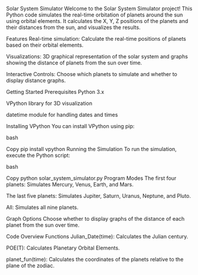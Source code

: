 Solar System Simulator
Welcome to the Solar System Simulator project! This Python code simulates the real-time orbitation of planets around the sun using orbital elements. It calculates the X, Y, Z positions of the planets and their distances from the sun, and visualizes the results.

Features
Real-time simulation: Calculate the real-time positions of planets based on their orbital elements.

Visualizations: 3D graphical representation of the solar system and graphs showing the distance of planets from the sun over time.

Interactive Controls: Choose which planets to simulate and whether to display distance graphs.

Getting Started
Prerequisites
Python 3.x

VPython library for 3D visualization

datetime module for handling dates and times

Installing VPython
You can install VPython using pip:

bash

Copy
pip install vpython
Running the Simulation
To run the simulation, execute the Python script:

bash

Copy
python solar_system_simulator.py
Program Modes
The first four planets: Simulates Mercury, Venus, Earth, and Mars.

The last five planets: Simulates Jupiter, Saturn, Uranus, Neptune, and Pluto.

All: Simulates all nine planets.

Graph Options
Choose whether to display graphs of the distance of each planet from the sun over time.

Code Overview
Functions
Julian_Date(time): Calculates the Julian century.

POE(T): Calculates Planetary Orbital Elements.

planet_fun(time): Calculates the coordinates of the planets relative to the plane of the zodiac.
